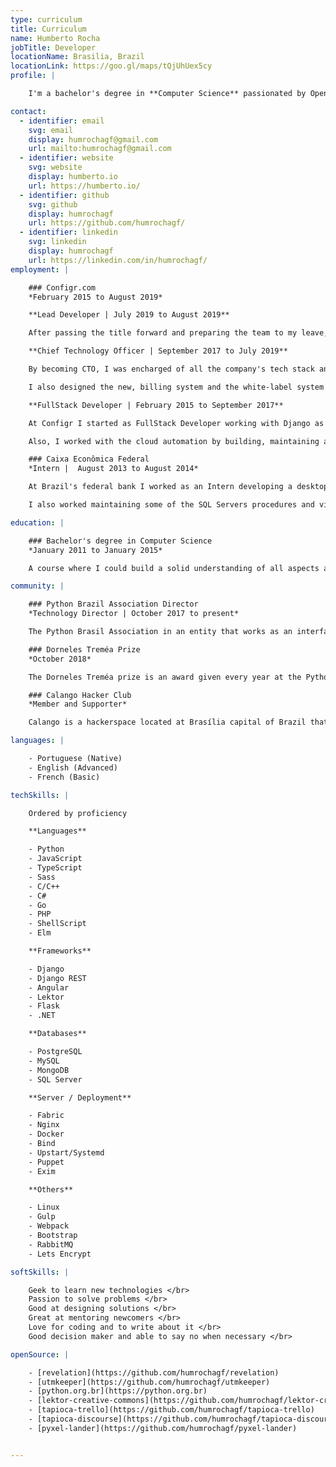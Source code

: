 ```yaml
---
type: curriculum
title: Curriculum
name: Humberto Rocha
jobTitle: Developer
locationName: Brasilia, Brazil
locationLink: https://goo.gl/maps/tQjUhUex5cy
profile: |

    I'm a bachelor's degree in **Computer Science** passionated by Open Source, Coding and with a taste for typography. I'm also an active member of the [Brazilian Python community](http://python.org.br) and an enthusiast of the **maker culture** that loves share thoughts about technology, community, and automation.

contact:
  - identifier: email
    svg: email
    display: humrochagf@gmail.com
    url: mailto:humrochagf@gmail.com
  - identifier: website
    svg: website
    display: humberto.io
    url: https://humberto.io/
  - identifier: github
    svg: github
    display: humrochagf
    url: https://github.com/humrochagf/
  - identifier: linkedin
    svg: linkedin
    display: humrochagf
    url: https://linkedin.com/in/humrochagf/
employment: |

    ### Configr.com
    *February 2015 to August 2019*

    **Lead Developer | July 2019 to August 2019**

    After passing the title forward and preparing the team to my leave, I had the chance to give back my focus to coding by designing and developing the new structure to generate and renew certificates Let's Encrypt, migrating from ACME V1 to V2, and also by adding support to wildcard certificates.

    **Chief Technology Officer | September 2017 to July 2019**

    By becoming CTO, I was encharged of all the company's tech stack and manage the team. I lead the process of migrating the main product the newer version of Django and to transform its architecture into an API architecture with Django REST Framework as Backend and Angular as Frontend.

    I also designed the new, billing system and the white-label system to the reseller business model. Now I ahead of the splitting of the main product intro independent services.

    **FullStack Developer | February 2015 to September 2017**

    At Configr I started as FullStack Developer working with Django as Backend and Django Template Engine and Bootstrap for the Frontend of the main product. My first task was to build ground up the company DNS manager by parsing the [RFC 1035](https://www.ietf.org/rfc/rfc1035.txt) into a user-friendly and automated tool that talks with the other products and builds the right DNS rules without the user having to understand DNS.

    Also, I worked with the cloud automation by building, maintaining and fixing the automation and the deployment processes working with Puppet, Fabric, Nginx, Bind, Uwsgi, PHP-FPM, Upstart, Systemd and so fouth.

    ### Caixa Econômica Federal
    *Intern |  August 2013 to August 2014*

    At Brazil's federal bank I worked as an Intern developing a desktop application with C# to parse large amounts of data from the phone bills of all its agencies feeding the internal system responsible to run the internal validations.

    I also worked maintaining some of the SQL Servers procedures and views of the internal system and then I was invited to work making the ETL process of a data migration project using Pentaho.

education: |

    ### Bachelor's degree in Computer Science
    *January 2011 to January 2015*

    A course where I could build a solid understanding of all aspects about computer science from the ground up.

community: |

    ### Python Brazil Association Director
    *Technology Director | October 2017 to present*

    The Python Brasil Association in an entity that works as an interface to promote Python communities across the country. I work as a volunteer elected by the council to maintain the association's infrastructure (Websites, DNS, Email, Discourse platform, Github organization, and others).

    ### Dorneles Treméa Prize
    *October 2018*

    The Dorneles Treméa prize is an award given every year at the Python Brazil Conference to members of the Brazilian Python community that keeps alive the spirit of collaboration, entrepreneurship, and commitment to the community. It was named in honor of one of the founders of the Brazilian Python community who sadly passed away at 2011.

    ### Calango Hacker Club
    *Member and Supporter*

    Calango is a hackerspace located at Brasília capital of Brazil that is a place where its members can share its pieces of knowledge about freedom, free software, open source, open hardware, maker culture and exercise their curiosity.

languages: |

    - Portuguese (Native)
    - English (Advanced)
    - French (Basic)

techSkills: |

    Ordered by proficiency

    **Languages**

    - Python
    - JavaScript
    - TypeScript
    - Sass
    - C/C++
    - C#
    - Go
    - PHP
    - ShellScript
    - Elm

    **Frameworks**

    - Django
    - Django REST
    - Angular
    - Lektor
    - Flask
    - .NET

    **Databases**

    - PostgreSQL
    - MySQL
    - MongoDB
    - SQL Server

    **Server / Deployment**

    - Fabric
    - Nginx
    - Docker
    - Bind
    - Upstart/Systemd
    - Puppet
    - Exim

    **Others**

    - Linux
    - Gulp
    - Webpack
    - Bootstrap
    - RabbitMQ
    - Lets Encrypt

softSkills: |

    Geek to learn new technologies </br>
    Passion to solve problems </br>
    Good at designing solutions </br>
    Great at mentoring newcomers </br>
    Love for coding and to write about it </br>
    Good decision maker and able to say no when necessary </br>

openSource: |

    - [revelation](https://github.com/humrochagf/revelation)
    - [utmkeeper](https://github.com/humrochagf/utmkeeper)
    - [python.org.br](https://python.org.br)
    - [lektor-creative-commons](https://github.com/humrochagf/lektor-creative-commons)
    - [tapioca-trello](https://github.com/humrochagf/tapioca-trello)
    - [tapioca-discourse](https://github.com/humrochagf/tapioca-discourse)
    - [pyxel-lander](https://github.com/humrochagf/pyxel-lander)


---
```

